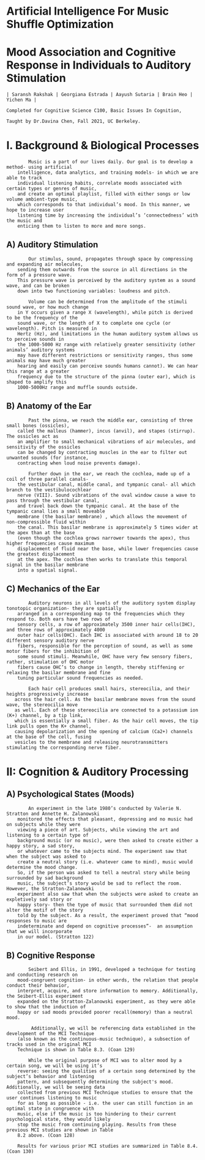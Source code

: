 # Artificial Intelligence For Music Shuffle Optimization
# Mood Association and Cognitive Response in Individuals to Auditory Stimulation

    | Saransh Rakshak | Georgiana Estrada | Aayush Sutaria | Brain Heo | Yichen Ma |

    Completed for Cognitive Science C100, Basic Issues In Cognition,

    Taught by Dr.Davina Chen, Fall 2021, UC Berkeley.

# I. Background & Biological Processes

            Music is a part of our lives daily. Our goal is to develop a method- using artificial 
        intelligence, data analytics, and training models- in which we are able to track 
        individual listening habits, correlate moods associated with certain types or genres of music,
        and create an optimal playlist, filled with either songs or low volume ambient-type music, 
        which corresponds to that individual’s mood. In this manner, we hope to increase user 
        listening time by increasing the individual’s ‘connectedness’ with the music and 
        enticing them to listen to more and more songs. 
        
 ## A) Auditory Stimulation
 
            Our stimulus, sound, propagates through space by compressing and expanding air molecules,
        sending them outwards from the source in all directions in the form of a pressure wave. 
        This pressure wave is perceived by the auditory system as a sound wave, and can be broken 
        down into two functioning variables: loudness and pitch.
        
            Volume can be determined from the amplitude of the stimuli sound wave, or how much change
        in Y occurs given a range X (wavelength), while pitch is derived to be the frequency of the 
        sound wave, or the length of X to complete one cycle (or wavelength). Pitch is measured in 
        Hertz (Hz), and limitations in the human auditory system allows us to perceive sounds in 
        the 1000-5000 Hz range with relatively greater sensitivity (other animals’ auditory systems 
        may have different restrictions or sensitivity ranges, thus some animals may have much greater 
        hearing and easily can perceive sounds humans cannot). We can hear this range at a greater 
        frequency due to the structure of the pinna (outer ear), which is shaped to amplify this 
        1000-5000Hz range and muffle sounds outside.
        
## B) Anatomy of the Ear

            Past the pinna, we reach the middle ear, consisting of three small bones (ossicles), 
        called the malleus (hammer), incus (anvil), and stapes (stirrup). The ossicles act as 
        an amplifier to small mechanical vibrations of air molecules, and sensitivity of the ossicles 
        can be changed by contracting muscles in the ear to filter out unwanted sounds (for instance, 
        contracting when loud noise prevents damage). 
        
            Further down in the ear, we reach the cochlea, made up of a coil of three parallel canals- 
        the vestibular canal, middle canal, and tympanic canal- all which branch to the vestibulocochlear
        nerve (VIII). Sound vibrations of the oval window cause a wave to pass through the vestibular canal, 
        and travel back down the tympanic canal. At the base of the tympanic canal lies a small moveable 
        membrane (the basilar membrane) , which allows the movement of non-compressible fluid within
        the canal. This basilar membrane is approximately 5 times wider at the apex than at the base
        (even though the cochlea grows narrower towards the apex), thus higher frequencies cause maximum
        displacement of fluid near the base, while lower frequencies cause the greatest displacement 
        at the apex. The cochlea then works to translate this temporal signal in the basilar membrane
        into a spatial signal. 
## C) Mechanics of the Ear

            Auditory neurons in all levels of the auditory system display tonotopic organization- they are spatially 
        arranged in a corresponding map to the frequencies which they respond to. Both ears have two rows of 
        sensory cells, a row of approximately 3500 inner hair cells(IHC), and three rows of approximately 4000 
        outer hair cells(OHC). Each IHC is associated with around 18 to 20 different sensory auditory nerve 
        fibers, responsible for the perception of sound, as well as some motor fibers for the inhibition of 
        some sound stimuli. Meanwhile, OHC have very few sensory fibers, rather, stimulation of OHC motor 
        fibers cause OHC’s to change in length, thereby stiffening or relaxing the basilar membrane and fine 
        tuning particular sound frequencies as needed. 
            
            Each hair cell produces small hairs, stereocilia, and their heights progressively increase 
       across the hair cell. As the basilar membrane moves from the sound wave, the stereocilia move
       as well. Each of these stereocilia are connected to a potassium ion (K+) channel, by a tip link,
       which is essentially a small fiber. As the hair cell moves, the tip link pulls open the K+ channel,
       causing depolarization and the opening of calcium (Ca2+) channels at the base of the cell, fusing 
       vesicles to the membrane and releasing neurotransmitters stimulating the corresponding nerve fiber. 

# II: Cognition & Auditory Processing

## A) Psychological States (Moods)

            An experiment in the late 1980’s conducted by Valerie N. Stratton and Annette H. Zalanowski 
        monitored the effects that pleasant, depressing and no music had on subjects while they were 
        viewing a piece of art. Subjects, while viewing the art and listening to a certain type of 
        background music (or no music), were then asked to create either a happy story, a sad story, 
        or whatever came to the subjects mind. The experiment saw that when the subject was asked to 
        create a neutral story (i.e. whatever came to mind), music would determine the mood change. 
        So, if the person was asked to tell a neutral story while being surrounded by sad background
        music, the subject’s story would be sad to reflect the room. However, the Stratton-Zalanowski
        experiment also saw that when the subjects were asked to create an expletively sad story or 
        happy story- then the type of music that surrounded them did not alter the motif of the story
        told by the subject. As a result, the experiment proved that “mood responses to music are 
        indeterminate and depend on cognitive processes”-  an assumption that we will incorporate
        in our model. (Stratton 122)

## B) Cognitive Response

            Seibert and Ellis, in 1991, developed a technique for testing and conducting research on 
        mood-congruent cognition- in other words, the relation that people conduct their behavior, 
        interpret, acquire, and store information to memory. Additionally, the Seibert-Ellis experiment
        expanded on the Stratton-Zalanowski experiment, as they were able to show that the induction of
        happy or sad moods provided poorer recall(memory) than a neutral mood. 
        
             Additionally, we will be referencing data established in the development of the MCI Technique
        (also known as the continuous-music technique), a subsection of tracks used in the original MCI
        Technique is shown in Table 8.3. (Coan 129)

            While the original purpose of MCI was to alter mood by a certain song, we will be using it’s
        reverse: seeing the qualities of a certain song determined by the subject’s behavior and listening
        pattern, and subsequently determining the subject's mood. Additionally, we will be seeing data 
        collected from previous MCI Technique studies to ensure that the user continues listening to music
        for as long as possible - i.e. the user can still function in an optimal state in congruence with 
        music, else if the music is too hindering to their current psychological state, they would likely 
        stop the music from continuing playing. Results from these previous MCI studies are shown in Table
        8.2 above. (Coan 128)

        Results for various prior MCI studies are summarized in Table 8.4. (Coan 130) 
